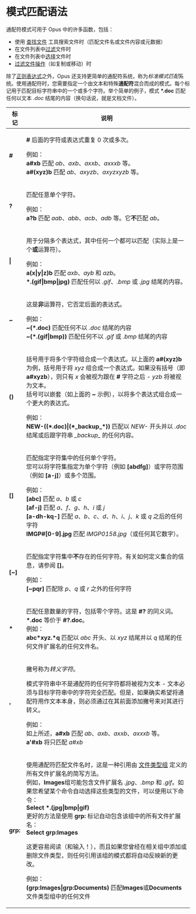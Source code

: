 # 模式匹配语法

通配符模式可用于 Opus 中的许多函数，包括：

- 使用 [查找文件](/Manual/basic_concepts/searching_and_filtering/find_files/README.zh.md) 工具搜索文件时（匹配文件名或文件内容或元数据）
- 在文件列表中[过滤](/Manual/basic_concepts/searching_and_filtering/README.zh.md)文件时
- 在文件列表中[选择](/Manual/basic_concepts/selecting_files/simple_wildcard_selection.zh.md)文件时
- [过滤文件操作](/Manual/file_operations/filtered_operations/README.zh.md)（如复制或移动）时

除了[正则表达式](regular_expression_syntax.zh.md)之外，Opus 还支持更简单的通配符系统，称为*标准模式匹配*系统。使用通配符时，您需要指定一个由文本和特殊**通配符**混合而成的模式。每个标记用于匹配目标字符串中的一个或多个字符。举个简单的例子，模式 **\*.doc** 匹配任何以文本 *.doc* 结尾的内容（换句话说，就是文档文件）。

<table>
<thead><tr><th>
标记</th><th>
说明
</th></tr></thead><tbody><tr><td>

**\#**</td><td>

**\#** 后面的字符或表达式重复 0 次或多次。

例如：  
**a#xb** 匹配 *ab*、*axb*、*axxb*、*axxxb* 等。  
**a#(xyz)b** 匹配 *ab*、*axyzb*、*axyzxyzb* 等。
</td></tr><tr><td>

**?**</td><td>

匹配任意单个字符。

例如：  
**a?b** 匹配 *aab*、*abb*、*acb*、*adb* 等。它**不**匹配 *ab*。
</td></tr><tr><td>

**\|**</td><td>

用于分隔多个表达式，其中任何一个都可以匹配（实际上是一个**或**运算符）。

例如：  
**a(x\|y\|z)b** 匹配 *axb*、*ayb* 和 *azb*。  
**\*.(gif\|bmp\|jpg)** 匹配任何以 *.gif*、*.bmp* 或 *.jpg* 结尾的内容。
</td></tr><tr><td>

**~**</td><td>

这是**非**运算符，它否定后面的表达式。

例如：  
**~(\*.doc)** 匹配任何不以 *.doc* 结尾的内容  
**~(\*.(gif\|bmp))** 匹配任何不以 *.gif* 或 *.bmp* 结尾的内容
</td></tr><tr><td>

**()**</td><td>

括号用于将多个字符组合成一个表达式。以上面的 **a#(xyz)b** 为例，括号用于将 *xyz* 组合成一个表达式。如果没有括号（即 **a#xyzb**），则只有 *x* 会被视为跟在 **\#** 字符之后 - *yzb* 将被视为文本。  
括号可以嵌套（如上面的 **~** 示例），以将多个表达式组合成一个更大的表达式。

例如：  
**NEW-((\*.doc)\|(\*\_backup\_\*))** 匹配以 *NEW-* 开头并以 *.doc* 结尾或后跟字符串 *\_backup\_* 的任何内容。
</td></tr><tr><td>

**\[\]**</td><td>

匹配指定字符集中的任何单个字符。  
您可以将字符集指定为单个字符（例如 **\[abdfg\]**）或字符范围（例如 **\[a-j\]**）或多个范围。

例如：  
**\[abc\]** 匹配 *a*、*b* 或 *c*  
**\[af-j\]** 匹配 *a*、*f*、*g*、*h*、*i* 或 *j*  
**\[a-dh-kq-\]** 匹配 *a*、*b*、*c*、*d*、*h*、*i*、*j*、*k* 或 *q* 之后的任何字符  
**IMGP#\[0-9\].jpg** 匹配 *IMGP0158.jpg*（或任何其它数字）。
</td></tr><tr><td>

**\[~\]**</td><td>

匹配指定字符集中**不**存在的任何字符。有关如何定义集合的信息，请参阅 **\[\]**。

例如：  
**\[~pqr\]** 匹配除 *p*、*q* 或 *r* 之外的任何字符
</td></tr><tr><td>

**\***</td><td>

匹配任意数量的字符，包括零个字符。这是 **\#?** 的同义词。  
**\*.doc** 等价于 **\#?.doc**。  
例如：  
**abc\*xyz.\*q** 匹配以 *abc* 开头、以 *xyz* 结尾并以 *q* 结尾的任何文件扩展名的任何文件名。
</td></tr><tr><td>

**'**</td><td>

撇号称为*转义字符*。

模式字符串中不是通配符的任何字符都将被视为文本 - 文本必须与目标字符串中的字符完全匹配。但是，如果确实希望将通配符用作文本本身，则必须通过在其前面添加撇号来对其进行转义。

例如：  
如上所述，**a#xb** 匹配 *ab*、*axb*、*axxb*、*axxxb* 等。  
**a'#xb** 将只匹配 *a#xb*
</td></tr><tr><td>

**grp:**</td><td>

使用通配符匹配文件名时，这是一种引用由 [文件类型组](/Manual/file_types/file_type_groups.zh.md) 定义的所有文件扩展名的简写方法。  
例如，**Images**组可能包含文件扩展名 *.jpg*、*.bmp* 和 *.gif*。如果您希望某个命令自动选择这些类型的文件，可以使用以下命令：  
**Select \*.(jpg\|bmp\|gif)**  
更好的方法是使用 **grp:** 标记自动包含该组中的所有文件扩展名：  
**Select grp:Images**

这更容易阅读（和输入！），而且如果您曾经在相关组中添加或删除文件类型，则任何引用该组的模式都将自动反映新的更改。

例如：  
**(grp:Images\|grp:Documents)** 匹配**Images**或**Documents**文件类型组中的任何文件
</td></tr></tbody>
</table>